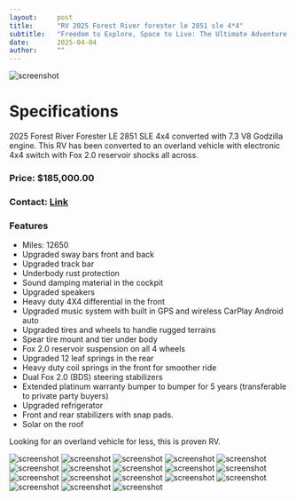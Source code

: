 ```yaml
---
layout:     post
title:      "RV 2025 Forest River forester le 2851 sle 4*4"
subtitle:   "Freedom to Explore, Space to Live: The Ultimate Adventure Companion"
date:       2025-04-04
author:     ""
---
```


![screenshot](/img/1.jpg)


# Specifications
2025 Forest River Forester LE 2851 SLE 4x4 converted with 7.3 V8 Godzilla engine. This RV has been converted to an overland vehicle with electronic 4x4 switch with Fox 2.0 reservoir shocks all across. 

### Price: $185,000.00

### Contact: [Link](https://www.facebook.com/share/12MPyMSKAgD/?mibextid=wwXIfr)


### Features

- Miles: 12650
- Upgraded sway bars front and back
- Upgraded track bar
- Underbody rust protection
- Sound damping material in the cockpit
- Upgraded speakers
- Heavy duty 4X4 differential in the front
- Upgraded music system with built in GPS and wireless CarPlay Android auto
- Upgraded tires and wheels to handle rugged terrains
- Spear tire mount and tier under body
- Fox 2.0 reservoir suspension on all 4 wheels
- Upgraded 12 leaf springs in the rear
- Heavy duty coil springs in the front for smoother ride
- Dual Fox 2.0 (BDS) steering stabilizers
- Extended platinum warranty bumper to bumper for 5 years (transferable to private party buyers)
- Upgraded refrigerator
- Front and rear stabilizers with snap pads.
- Solar on the roof

Looking for an overland vehicle for less, this is proven RV.


![screenshot](/img/2.jpg)
![screenshot](/img/3.jpg)
![screenshot](/img/4.jpg)
![screenshot](/img/5.jpg)
![screenshot](/img/6.jpg)
![screenshot](/img/7.jpg)
![screenshot](/img/8.jpg)
![screenshot](/img/9.jpg)
![screenshot](/img/10.jpg)
![screenshot](/img/11.jpg)
![screenshot](/img/12.jpg)
![screenshot](/img/13.jpg)
![screenshot](/img/14.jpg)
![screenshot](/img/15.jpg)
![screenshot](/img/16.jpg)
![screenshot](/img/17.jpg)
![screenshot](/img/18.jpg)
![screenshot](/img/19.jpg)



